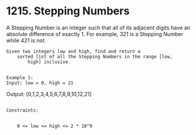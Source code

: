 # 1215. Stepping Numbers

A Stepping Number is an integer such that all of its adjacent digits
        have an absolute difference of exactly 1. For example, 321 is a
        Stepping Number while 421 is not.

    Given two integers low and high, find and return a
        sorted list of all the Stepping Numbers in the range [low,
            high] inclusive.

     
    Example 1:
    Input: low = 0, high = 21
Output: [0,1,2,3,4,5,6,7,8,9,10,12,21]

     
    Constraints:

    
        0 <= low <= high <= 2 * 10^9